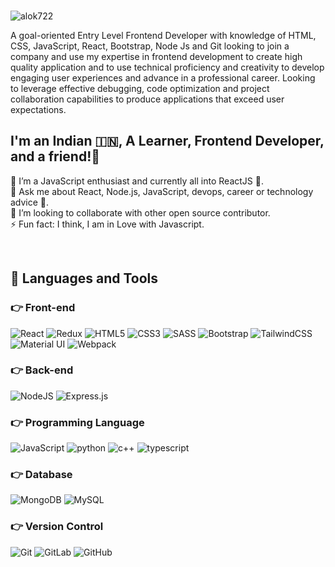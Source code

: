  

<br>

 

<p align="left"> <img src="https://komarev.com/ghpvc/?username=alok722&label=Profile%20views&color=0e75b6&style=flat" alt="alok722" /> </p>
 
A goal-oriented Entry Level Frontend Developer with knowledge of HTML, CSS, JavaScript, React, Bootstrap, Node Js and Git looking to join a company and use my expertise in frontend development to create high quality application and to use technical proficiency and creativity to develop engaging user experiences and advance in a professional career. Looking to leverage effective debugging, code optimization and project collaboration capabilities to produce applications that exceed user expectations.

## I'm an Indian 🇮🇳, A Learner, Frontend Developer, and a friend!🙌

🌱 I’m a JavaScript enthusiast and currently all into ReactJS 🧡.  
💬 Ask me about React, Node.js, JavaScript, devops, career or technology advice 🙌.  
👯 I’m looking to collaborate with other open source contributor.  
⚡ Fun fact: I think, I am in Love with Javascript.   

<br />

## 🚀 Languages and Tools

### 👉 Front-end

<p>
<img alt="React" src="https://img.shields.io/badge/react-%2320232a.svg?style=for-the-badge&logo=react&logoColor=%2361DAFB"/> 
 <img alt="Redux" src="https://img.shields.io/badge/redux-%23563D7C.svg?style=for-the-badge&logo=redux&logoColor=white"/>
<img alt="HTML5" src="https://img.shields.io/badge/html5-%23E34F26.svg?style=for-the-badge&logo=html5&logoColor=white"/>
<img alt="CSS3" src="https://img.shields.io/badge/css3-%231572B6.svg?style=for-the-badge&logo=css3&logoColor=white"/>
<img alt="SASS" src="https://img.shields.io/badge/SASS-hotpink.svg?style=for-the-badge&logo=SASS&logoColor=white"/>
<img alt="Bootstrap" src="https://img.shields.io/badge/bootstrap-%23563D7C.svg?style=for-the-badge&logo=bootstrap&logoColor=white"/>
<img alt="TailwindCSS" src="https://img.shields.io/badge/tailwindcss-%2338B2AC.svg?style=for-the-badge&logo=tailwind-css&logoColor=white"/>
<img alt="Material UI" src="https://img.shields.io/badge/materialui-%230081CB.svg?style=for-the-badge&logo=material-ui&logoColor=white"/> 
<img alt="Webpack" src="https://img.shields.io/badge/webpack-%238DD6F9.svg?style=for-the-badge&logo=webpack&logoColor=black" />
</p>

### 👉 Back-end

<p>
<img alt="NodeJS" src="https://img.shields.io/badge/node.js-%2343853D.svg?style=for-the-badge&logo=node-dot-js&logoColor=white"/>
<img alt="Express.js" src="https://img.shields.io/badge/express.js-%23404d59.svg?style=for-the-badge&logo=express&logoColor=%2361DAFB"/>
 </p>

### 👉 Programming Language

<p>
<img alt="JavaScript" src="https://img.shields.io/badge/javascript-%23323330.svg?style=for-the-badge&logo=javascript&logoColor=%23F7DF1E"/>
<img alt="python" src="https://img.shields.io/badge/python-grey.svg?style=for-the-badge&logo=python&logoColor=%23F7DF1E"/>
<img alt="c++" src="https://img.shields.io/badge/c++-%231572B6.svg?style=for-the-badge&logo=cplusplus&logoColor=%"/>
<img alt="typescript" src="https://img.shields.io/badge/typescript-%231572B6.svg?style=for-the-badge&logo=typescript&logoColor=white"/>
 

 
 
 </p>

### 👉 Database

<p>
<img alt="MongoDB" src ="https://img.shields.io/badge/MongoDB-%234ea94b.svg?style=for-the-badge&logo=mongodb&logoColor=white"/>
<img alt="MySQL" src="https://img.shields.io/badge/mysql-%231572B6.svg?style=for-the-badge&logo=mysql&logoColor=white"/>
 </p>
 
### 👉 Version Control

<p>
<img alt="Git" src="https://img.shields.io/badge/git-%23F05033.svg?style=for-the-badge&logo=git&logoColor=white"/>
<img alt="GitLab" src="https://img.shields.io/badge/gitlab-%23181717.svg?style=for-the-badge&logo=gitlab&logoColor=white"/>
<img alt="GitHub" src="https://img.shields.io/badge/github-%23121011.svg?style=for-the-badge&logo=github&logoColor=white"/> 
</p>



<br />
<br />
<br/>
 
[facebook]: https://fb.com/alok722
